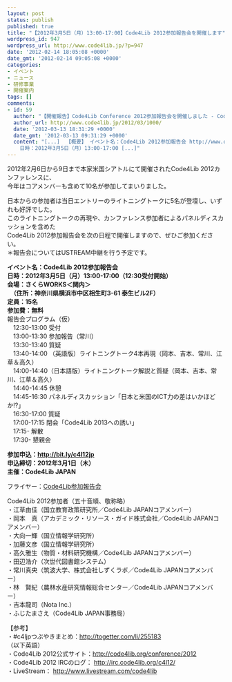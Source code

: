 ```yaml
---
layout: post
status: publish
published: true
title: "【2012年3月5日（月）13:00-17:00】Code4Lib 2012参加報告会を開催します"
wordpress_id: 947
wordpress_url: http://www.code4lib.jp/?p=947
date: '2012-02-14 18:05:08 +0000'
date_gmt: '2012-02-14 09:05:08 +0000'
categories:
- イベント
- ニュース
- 研修事業
- 開催案内
tags: []
comments:
- id: 59
  author: "【開催報告】Code4Lib Conference 2012参加報告会を開催しました - Code4Lib JAPAN"
  author_url: http://www.code4lib.jp/2012/03/1000/
  date: '2012-03-13 18:31:29 +0000'
  date_gmt: '2012-03-13 09:31:29 +0000'
  content: "[...]  【概要】 イベント名：Code4Lib 2012参加報告会 http://www.code4lib.jp/2012/02/947/
    日時：2012年3月5日（月）13:00-17:00 [...]"
---
```

<p>2012年2月6日から9日まで本家米国シアトルにて開催されたCode4Lib 2012カンファレンスに、<br />
今年はコアメンバーも含めて10名が参加してまいりました。</p>
<p>日本からの参加者は当日エントリーのライトニングトークに5名が登壇し、いずれも好評でした。<br />
このライトニングトークの再現や、カンファレンス参加者によるパネルディスカッションを含めた<br />
Code4Lib 2012参加報告会を次の日程で開催しますので、ぜひご参加ください。<!--more--><br />
＊報告会についてはUSTREAM中継を行う予定です。</p>
<p><strong>イベント名：Code4Lib 2012参加報告会<br />
日時：2012年3月5日（月）13:00-17:00（12:30受付開始）<br />
会場：さくらWORKS＜関内＞<br />
　（住所：神奈川県横浜市中区相生町3-61 泰生ビル2F）<br />
定員：15名<br />
参加費：無料</strong><br />
報告会プログラム（仮）<br />
　12:30-13:00 受付<br />
　13:00-13:30 参加報告（常川）<br />
　13:30-13:40 質疑<br />
　13:40-14:00 （英語版）ライトニングトーク4本再現（岡本、吉本、常川、江草＆高久）<br />
　14:00-14:40（日本語版）ライトニングトーク解説と質疑（岡本、吉本、常川、江草＆高久）<br />
　14:40-14:45 休憩<br />
　14:45-16:30 パネルディスカッション「日本と米国のICT力の差はいかほどか!?」<br />
　16:30-17:00 質疑<br />
　17:00-17:15 閉会「Code4Lib 2013への誘い」<br />
　17:15- 解散<br />
　17:30- 懇親会</p>
<p><strong>参加申込：<a href="http://bit.ly/c4l12jp">http://bit.ly/c4l12jp</a><br />
申込締切：2012年3月1日（木）<br />
主催：Code4Lib JAPAN</strong></p>
<p>フライヤー：<a href='http://www.code4lib.jp/wp-content/uploads/2012/02/flyer.pdf'>Code4Lib参加報告会</a></p>
<p>Code4Lib 2012参加者（五十音順、敬称略）<br />
・江草由佳（国立教育政策研究所／Code4Lib JAPANコアメンバー）<br />
・岡本　真（アカデミック・リソース・ガイド株式会社／Code4Lib JAPANコアメンバー）<br />
・大向一輝（国立情報学研究所）<br />
・加藤文彦（国立情報学研究所）<br />
・高久雅生（物質・材料研究機構／Code4Lib JAPANコアメンバー）<br />
・田辺浩介（次世代図書館システム）<br />
・常川真央（筑波大学、株式会社しずくラボ／Code4Lib JAPANコアメンバー）<br />
・林　賢紀（農林水産研究情報総合センター／Code4Lib JAPANコアメンバー）<br />
・吉本龍司（Nota Inc.）<br />
・ふじたまさえ（Code4Lib JAPAN事務局）</p>
<p>【参考】<br />
・#c4ljpつぶやきまとめ：<a href="http://togetter.com/li/255183">http://togetter.com/li/255183</a><br />
（以下英語）<br />
・Code4Lib 2012公式サイト：<a href="http://code4lib.org/conference/2012">http://code4lib.org/conference/2012</a><br />
・Code4Lib 2012 IRCのログ： <a href="http://irc.code4lib.org/c4l12/">http://irc.code4lib.org/c4l12/</a><br />
・LiveStream： <a href="http://www.livestream.com/code4lib">http://www.livestream.com/code4lib</a></p>
